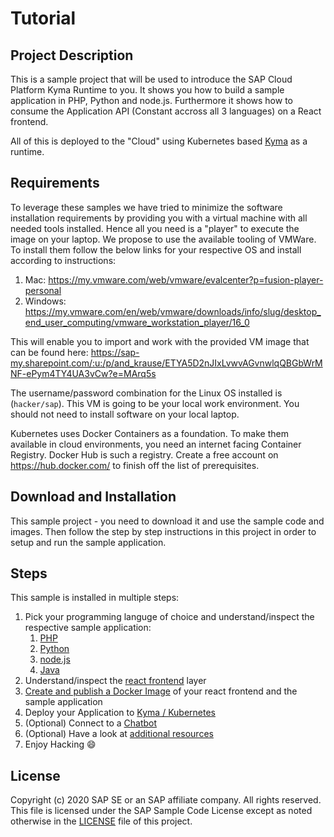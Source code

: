 # Tutorial

## Project Description
This is a sample project that will be used to introduce the SAP Cloud Platform Kyma Runtime to you. It shows you how to build a sample application in PHP, Python and node.js. Furthermore it shows how to consume the Application API (Constant accross all 3 languages) on a React frontend. 

All of this is deployed to the "Cloud" using Kubernetes based [Kyma](https://kyma-project.io/) as a runtime.

## Requirements
To leverage these samples we have tried to minimize the software installation requirements by providing you with a virtual machine with all needed tools installed. Hence all you need is a "player" to execute the image on your laptop. We propose to use the available tooling of VMWare. To install them follow the below links for your respective OS and install according to instructions:

   1. Mac: https://my.vmware.com/web/vmware/evalcenter?p=fusion-player-personal
   2. Windows: https://my.vmware.com/en/web/vmware/downloads/info/slug/desktop_end_user_computing/vmware_workstation_player/16_0
   
This will enable you to import and work with the provided VM image that can be found here: https://sap-my.sharepoint.com/:u:/p/and_krause/ETYA5D2nJIxLvwvAGvnwlqQBGbWrMNF-ePym4TY4UA3vCw?e=MArq5s

The username/password combination for the Linux OS installed is (`hacker/sap`). This VM is going to be your local work environment. You should not need to install software on your local laptop.

Kubernetes uses Docker Containers as a foundation. To make them available in cloud environments, you need an internet facing Container Registry. Docker Hub is such a registry. Create a free account on https://hub.docker.com/ to finish off the list of prerequisites.



## Download and Installation
This sample project - you need to download it and use the sample code and images. Then follow the step by step instructions in this project in order to setup and run the sample application.

## Steps

This sample is installed in multiple steps:

1. Pick your programming languge of choice and understand/inspect the respective sample application:
    1. [PHP](php/)
    2. [Python](python/)
    3. [node.js](nodejs/)
    4. [Java](java/)
2. Understand/inspect the [react frontend](react/) layer
3. [Create and publish a Docker Image](docker) of your react frontend and the sample application
4. Deploy your Application to [Kyma / Kubernetes](kyma)
5. (Optional) Connect to a [Chatbot](chatbot/) 
6. (Optional) Have a look at [additional resources](additional-resources)
7. Enjoy Hacking :smile:

## License
Copyright (c) 2020 SAP SE or an SAP affiliate company. All rights reserved. 
This file is licensed under the SAP Sample Code License except as noted otherwise in the [LICENSE](LICENSE) file of this project.
 
